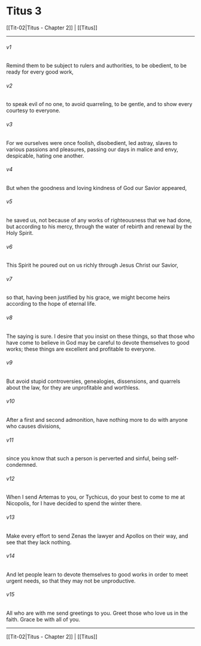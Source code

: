 # Titus 3

[[Tit-02|Titus - Chapter 2]] | [[Titus]]
***

###### v1
Remind them to be subject to rulers and authorities, to be obedient, to be ready for every good work,
###### v2
to speak evil of no one, to avoid quarreling, to be gentle, and to show every courtesy to everyone.
###### v3
For we ourselves were once foolish, disobedient, led astray, slaves to various passions and pleasures, passing our days in malice and envy, despicable, hating one another.
###### v4
But when the goodness and loving kindness of God our Savior appeared,
###### v5
he saved us, not because of any works of righteousness that we had done, but according to his mercy, through the water of rebirth and renewal by the Holy Spirit.
###### v6
This Spirit he poured out on us richly through Jesus Christ our Savior,
###### v7
so that, having been justified by his grace, we might become heirs according to the hope of eternal life.
###### v8
The saying is sure. I desire that you insist on these things, so that those who have come to believe in God may be careful to devote themselves to good works; these things are excellent and profitable to everyone.
###### v9
But avoid stupid controversies, genealogies, dissensions, and quarrels about the law, for they are unprofitable and worthless.
###### v10
After a first and second admonition, have nothing more to do with anyone who causes divisions,
###### v11
since you know that such a person is perverted and sinful, being self-condemned.
###### v12
When I send Artemas to you, or Tychicus, do your best to come to me at Nicopolis, for I have decided to spend the winter there.
###### v13
Make every effort to send Zenas the lawyer and Apollos on their way, and see that they lack nothing.
###### v14
And let people learn to devote themselves to good works in order to meet urgent needs, so that they may not be unproductive.
###### v15
All who are with me send greetings to you. Greet those who love us in the faith. Grace be with all of you.

***

[[Tit-02|Titus - Chapter 2]] | [[Titus]]
